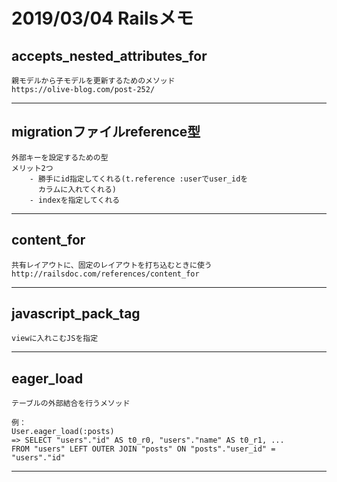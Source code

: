 
# **2019/03/04 Railsメモ**

## accepts_nested_attributes_for
    親モデルから子モデルを更新するためのメソッド
    https://olive-blog.com/post-252/
    
---
## migrationファイルreference型
    外部キーを設定するための型
    メリット2つ
        - 勝手にid指定してくれる(t.reference :userでuser_idを
          カラムに入れてくれる)
        - indexを指定してくれる    
---

## content_for
    共有レイアウトに、固定のレイアウトを打ち込むときに使う
    http://railsdoc.com/references/content_for

---

## javascript_pack_tag
    viewに入れこむJSを指定

---

## eager_load
    テーブルの外部結合を行うメソッド
    
    例：
    User.eager_load(:posts)
    => SELECT "users"."id" AS t0_r0, "users"."name" AS t0_r1, ...
    FROM "users" LEFT OUTER JOIN "posts" ON "posts"."user_id" =
    "users"."id"
---

